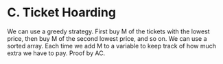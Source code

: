 # C. Ticket Hoarding
We can use a greedy strategy. First buy M of the tickets with the lowest price, then buy M of the second lowest price, and so on. We can use a sorted array. Each time we add M to a variable to keep track of how much extra we have to pay. Proof by AC.

